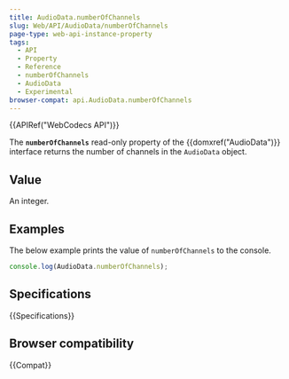 ```yaml
---
title: AudioData.numberOfChannels
slug: Web/API/AudioData/numberOfChannels
page-type: web-api-instance-property
tags:
  - API
  - Property
  - Reference
  - numberOfChannels
  - AudioData
  - Experimental
browser-compat: api.AudioData.numberOfChannels
---
```

{{APIRef("WebCodecs API")}}

The **`numberOfChannels`** read-only property of the {{domxref("AudioData")}} interface returns the number of channels in the `AudioData` object.

## Value

An integer.

## Examples

The below example prints the value of `numberOfChannels` to the console.

```js
console.log(AudioData.numberOfChannels);
```

## Specifications

{{Specifications}}

## Browser compatibility

{{Compat}}
